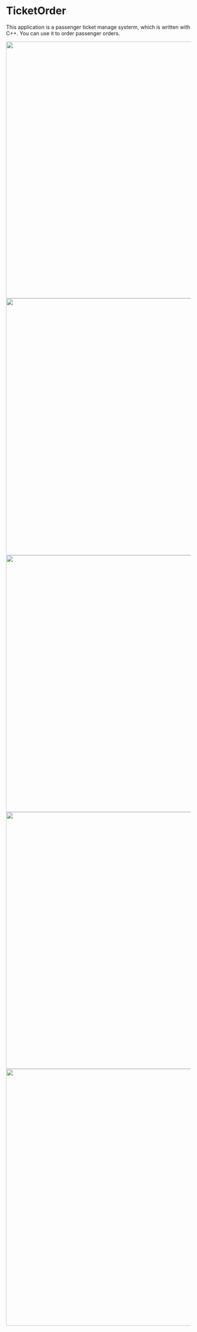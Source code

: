 # TicketOrder



This application is a passenger ticket manage systerm, which is written with C++. You can use it to order passenger orders.




<img src="https://github.com/Nietzschecat/TicketOrder/raw/master/TicketOrder/screenshot/2.png" width =700/>
<img src="https://github.com/Nietzschecat/TicketOrder/raw/master/TicketOrder/screenshot/1.png" width =700/>
<img src="https://github.com/Nietzschecat/TicketOrder/raw/master/TicketOrder/screenshot/3.png" width =700/>
<img src="https://github.com/Nietzschecat/TicketOrder/raw/master/TicketOrder/screenshot/4.png" width =700/>
<img src="https://github.com/Nietzschecat/TicketOrder/raw/master/TicketOrder/screenshot/5.png" width =700/>
